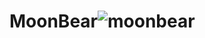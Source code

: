 # MoonBear![moonbear](https://user-images.githubusercontent.com/121312707/233630305-b8005e8f-598f-4ffb-ae1d-514e32295654.png)
